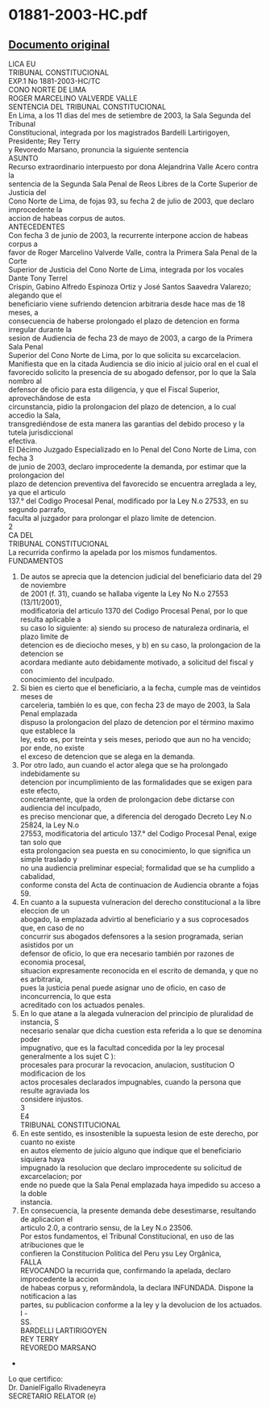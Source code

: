 
01881-2003-HC.pdf
=================
  
[Documento original](https://tc.gob.pe/jurisprudencia/2003/01881-2003-HC.pdf)  
---  
LICA EU  
TRIBUNAL CONSTITUCIONAL  
EXP.1 No 1881-2003-HC/TC  
CONO NORTE DE LIMA  
ROGER MARCELINO VALVERDE VALLE  
SENTENCIA DEL TRIBUNAL CONSTITUCIONAL  
En Lima, a los 11 dias del mes de setiembre de 2003, la Sala Segunda del Tribunal  
Constitucional, integrada por los magistrados Bardelli Lartirigoyen, Presidente; Rey Terry  
y Revoredo Marsano, pronuncia la siguiente sentencia  
ASUNTO  
Recurso extraordinario interpuesto por dona Alejandrina Valle Acero contra la  
sentencia de la Segunda Sala Penal de Reos Libres de la Corte Superior de Justicia del  
Cono Norte de Lima, de fojas 93, su fecha 2 de julio de 2003, que declaro improcedente la  
accion de habeas corpus de autos.  
ANTECEDENTES  
Con fecha 3 de junio de 2003, la recurrente interpone accion de habeas corpus a  
favor de Roger Marcelino Valverde Valle, contra la Primera Sala Penal de la Corte  
Superior de Justicia del Cono Norte de Lima, integrada por los vocales Dante Tony Terrel  
Crispin, Gabino Alfredo Espinoza Ortiz y José Santos Saavedra Valarezo; alegando que el  
beneficiario viene sufriendo detencion arbitraria desde hace mas de 18 meses, a  
consecuencia de haberse prolongado el plazo de detencion en forma irregular durante la  
sesion de Audiencia de fecha 23 de mayo de 2003, a cargo de la Primera Sala Penal  
Superior del Cono Norte de Lima, por lo que solicita su excarcelacion.  
Manifiesta que en la citada Audiencia se dio inicio al juicio oral en el cual el  
favorecido solicito la presencia de su abogado defensor, por lo que la Sala nombro al  
defensor de oficio para esta diligencia, y que el Fiscal Superior, aprovechândose de esta  
circunstancia, pidio la prolongacion del plazo de detencion, a lo cual accedio la Sala,  
transgrediéndose de esta manera las garantias del debido proceso y la tutela jurisdiccional  
efectiva.  
El Décimo Juzgado Especializado en lo Penal del Cono Norte de Lima, con fecha 3  
de junio de 2003, declaro improcedente la demanda, por estimar que la prolongacion del  
plazo de detencion preventiva del favorecido se encuentra arreglada a ley, ya que el articulo  
137.° del Codigo Procesal Penal, modificado por la Ley N.o 27533, en su segundo parrafo,  
faculta al juzgador para prolongar el plazo limite de detencion.  
2  
CA DEL  
TRIBUNAL CONSTITUCIONAL  
La recurrida confirmo la apelada por los mismos fundamentos.  
FUNDAMENTOS  
1. De autos se aprecia que la detencion judicial del beneficiario data del 29 de noviembre  
de 2001 (f. 31), cuando se hallaba vigente la Ley No N.o 27553 (13/11/2001),  
modificatoria del articulo 1370 del Codigo Procesal Penal, por lo que resulta aplicable a  
su caso lo siguiente: a) siendo su proceso de naturaleza ordinaria, el plazo limite de  
detencion es de dieciocho meses, y b) en su caso, la prolongacion de la detencion se  
acordara mediante auto debidamente motivado, a solicitud del fiscal y con  
conocimiento del inculpado.  
2. Si bien es cierto que el beneficiario, a la fecha, cumple mas de veintidos meses de  
carceleria, también lo es que, con fecha 23 de mayo de 2003, la Sala Penal emplazada  
dispuso la prolongacion del plazo de detencion por el término maximo que establece la  
ley, esto es, por treinta y seis meses, periodo que aun no ha vencido; por ende, no existe  
el exceso de detencion que se alega en la demanda.  
3. Por otro lado, aun cuando el actor alega que se ha prolongado indebidamente su  
detencion por incumplimiento de las formalidades que se exigen para este efecto,  
concretamente, que la orden de prolongacion debe dictarse con audiencia del inculpado,  
es preciso mencionar que, a diferencia del derogado Decreto Ley N.o 25824, la Ley N.o  
27553, modificatoria del articulo 137.° del Codigo Procesal Penal, exige tan solo que  
esta prolongacion sea puesta en su conocimiento, lo que significa un simple traslado y  
no una audiencia preliminar especial; formalidad que se ha cumplido a cabalidad,  
conforme consta del Acta de continuacion de Audiencia obrante a fojas 59.  
4. En cuanto a la supuesta vulneracion del derecho constitucional a la libre eleccion de un  
abogado, la emplazada advirtio al beneficiario y a sus coprocesados que, en caso de no  
concurrir sus abogados defensores a la sesion programada, serian asistidos por un  
defensor de oficio, lo que era necesario también por razones de economia procesal,  
situacion expresamente reconocida en el escrito de demanda, y que no es arbitraria,  
pues la justicia penal puede asignar uno de oficio, en caso de inconcurrencia, lo que esta  
acreditado con los actuados penales.  
5. En lo que atane a la alegada vulneracion del principio de pluralidad de instancia, S  
necesario senalar que dicha cuestion esta referida a lo que se denomina poder  
impugnativo, que es la facultad concedida por la ley procesal generalmente a los sujet C ):  
procesales para procurar la revocacion, anulacion, sustitucion O modificacion de los  
actos procesales declarados impugnables, cuando la persona que resulte agraviada los  
considere injustos.  
3  
E4  
TRIBUNAL CONSTITUCIONAL  
6. En este sentido, es insostenible la supuesta lesion de este derecho, por cuanto no existe  
en autos elemento de juicio alguno que indique que el beneficiario siquiera haya  
impugnado la resolucion que declaro improcedente su solicitud de excarcelacion; por  
ende no puede que la Sala Penal emplazada haya impedido su acceso a la doble  
instancia.  
7. En consecuencia, la presente demanda debe desestimarse, resultando de aplicacion el  
articulo 2.0, a contrario sensu, de la Ley N.o 23506.  
Por estos fundamentos, el Tribunal Constitucional, en uso de las atribuciones que le  
confieren la Constitucion Politica del Peru ysu Ley Orgânica,  
FALLA  
REVOCANDO la recurrida que, confirmando la apelada, declaro improcedente la accion  
de habeas corpus y, reformândola, la declara INFUNDADA. Dispone la notificacion a las  
partes, su publicacion conforme a la ley y la devolucion de los actuados.  
I -  
SS.  
BARDELLI LARTIRIGOYEN  
REY TERRY  
REVOREDO MARSANO  
-  
Lo que certifico:  
Dr. DanielFigallo Rivadeneyra  
SECRETARIO RELATOR (e)
